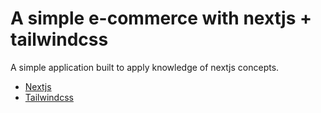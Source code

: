 # A simple e-commerce with nextjs + tailwindcss

A simple application built to apply knowledge of nextjs concepts.

- [Nextjs](https://nextjs.org/)
- [Tailwindcss](https://tailwindcss.com/)
